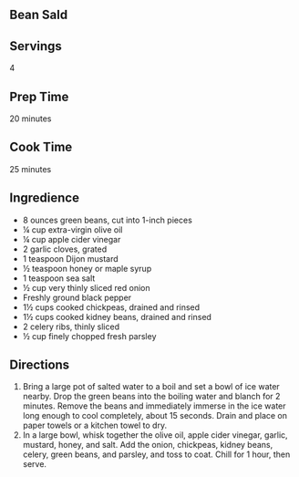 ## Bean Sald

## Servings 

4

## Prep Time 

20 minutes

## Cook Time 

25 minutes

## Ingredience 

* 8 ounces green beans, cut into 1-inch pieces
* ¼ cup extra-virgin olive oil
* ¼ cup apple cider vinegar
* 2 garlic cloves, grated
* 1 teaspoon Dijon mustard
* ½ teaspoon honey or maple syrup
* 1 teaspoon sea salt
* ½ cup very thinly sliced red onion
* Freshly ground black pepper
* 1½ cups cooked chickpeas, drained and rinsed
* 1½ cups cooked kidney beans, drained and rinsed
* 2 celery ribs, thinly sliced
* ½ cup finely chopped fresh parsley

## Directions

1. Bring a large pot of salted water to a boil and set a bowl of ice water nearby. Drop the green beans into the boiling water and blanch for 2 minutes. Remove the beans and immediately immerse in the ice water long enough to cool completely, about 15 seconds. Drain and place on paper towels or a kitchen towel to dry.
2. In a large bowl, whisk together the olive oil, apple cider vinegar, garlic, mustard, honey, and salt. Add the onion, chickpeas, kidney beans, celery, green beans, and parsley, and toss to coat. Chill for 1 hour, then serve.

